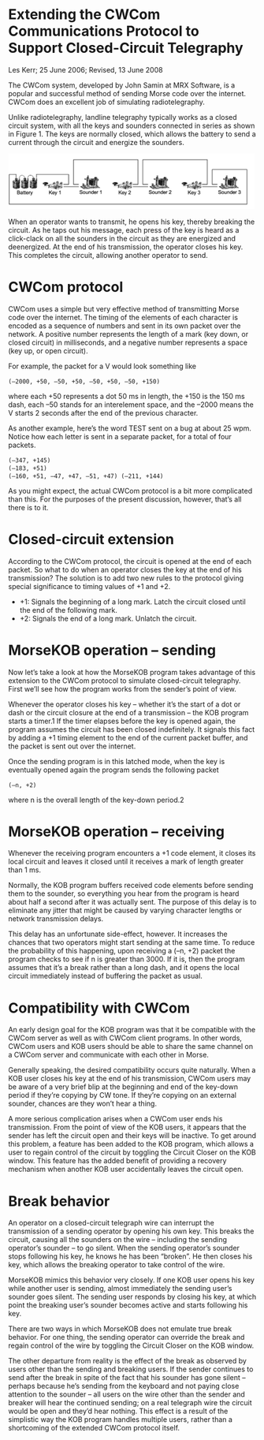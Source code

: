 # Extending the CWCom Communications Protocol to Support Closed-Circuit Telegraphy
Les Kerr; 25 June 2006; Revised, 13 June 2008

The CWCom system, developed by John Samin at MRX Software, is a popular and successful method of sending Morse code over the internet. CWCom does an excellent job of simulating radiotelegraphy.

Unlike radiotelegraphy, landline telegraphy typically works as a closed circuit system, with all the keys and sounders connected in series as shown in Figure 1. The keys are normally closed, which allows the battery to send a current through the circuit and energize the sounders.

<img src="./closed-circuit-telegraph.png" alt="Prototype" width="500"/>

When an operator wants to transmit, he opens his key, thereby breaking the circuit. As he taps out his message, each press of the key is heard as a click-clack on all the sounders in the circuit as they are energized and deenergized. At the end of his transmission, the operator closes his key. This completes the circuit, allowing another operator to send.

# CWCom protocol
CWCom uses a simple but very effective method of transmitting Morse code over the internet. The timing of the elements of each character is encoded as a sequence of numbers and sent in its own packet over the network. A positive number represents the length of a mark (key down, or closed circuit) in milliseconds, and a negative number represents a space (key up, or open circuit).

For example, the packet for a V would look something like 

    (–2000, +50, –50, +50, –50, +50, –50, +150)

where each +50 represents a dot 50 ms in length, the +150 is the 150 ms dash, each –50 stands for an interelement space, and the –2000 means the V starts 2 seconds after the end of the previous character.

As another example, here’s the word TEST sent on a bug at about 25 wpm. Notice how each letter is sent in a separate packet, for a total of four packets.

    (–347, +145)
    (–183, +51)
    (–160, +51, –47, +47, –51, +47) (–211, +144)

As you might expect, the actual CWCom protocol is a bit more complicated than this. For the purposes of the present discussion, however, that’s all there is to it.

# Closed-circuit extension
According to the CWCom protocol, the circuit is opened at the end of each packet. So what to do when an operator closes the key at the end of his transmission? The solution is to add two new rules to the protocol giving special significance to timing values of +1 and +2.
- +1: Signals the beginning of a long mark. Latch the circuit closed until the end of the following mark.
- +2: Signals the end of a long mark. Unlatch the circuit.

# MorseKOB operation – sending
Now let’s take a look at how the MorseKOB program takes advantage of this extension to the CWCom protocol to simulate closed-circuit telegraphy. First we’ll see how the program works from the sender’s point of view.

Whenever the operator closes his key – whether it’s the start of a dot or dash or the circuit closure at the end of a transmission – the KOB program starts a timer.1 If the timer elapses before the key is opened again, the program assumes the circuit has been closed indefinitely. It signals this fact by adding a +1 timing element to the end of the current packet buffer, and the packet is sent out over the internet.

Once the sending program is in this latched mode, when the key is eventually opened again the program sends the following packet

    (–n, +2)

where n is the overall length of the key-down period.2

# MorseKOB operation – receiving
Whenever the receiving program encounters a +1 code element, it closes its local circuit and leaves it closed until it receives a mark of length greater than 1 ms.

Normally, the KOB program buffers received code elements before sending them to the sounder, so everything you hear from the program is heard about half a second after it was actually sent. The purpose of this delay is to eliminate any jitter that might be caused by varying character lengths or network transmission delays.

This delay has an unfortunate side-effect, however. It increases the chances that two operators might start sending at the same time. To reduce the probability of this happening, upon receiving a (–n, +2) packet the program checks to see if n is greater than 3000. If it is, then the program assumes that it’s a break rather than a long dash, and it opens the local circuit immediately instead of buffering the packet as usual.

# Compatibility with CWCom
An early design goal for the KOB program was that it be compatible with the CWCom server as well as with CWCom client programs. In other words, CWCom users and KOB users should be able to share the same channel on a CWCom server and communicate with each other in Morse.

Generally speaking, the desired compatibility occurs quite naturally. When a KOB user closes his key at the end of his transmission, CWCom users may be aware of a very brief blip at the beginning and end of the key-down period if they’re copying by CW tone. If they’re copying on an external sounder, chances are they won’t hear a thing.

A more serious complication arises when a CWCom user ends his transmission. From the point of view of the KOB users, it appears that the sender has left the circuit open and their keys will be inactive. To get around this problem, a feature has been added to the KOB program, which allows a user to regain control of the circuit by toggling the Circuit Closer on the KOB window. This feature has the added benefit of providing a recovery mechanism when another KOB user accidentally leaves the circuit open.

# Break behavior
An operator on a closed-circuit telegraph wire can interrupt the transmission of a sending operator by opening his own key. This breaks the circuit, causing all the sounders on the wire – including the sending operator’s sounder – to go silent. When the sending operator’s sounder stops following his key, he knows he has been “broken”. He then closes his key, which allows the breaking operator to take control of the wire.

MorseKOB mimics this behavior very closely. If one KOB user opens his key while another user is sending, almost immediately the sending user’s sounder goes silent. The sending user responds by closing his key, at which point the breaking user’s sounder becomes active and starts following his key.

There are two ways in which MorseKOB does not emulate true break behavior. For one thing, the sending operator can override the break and regain control of the wire by toggling the Circuit Closer on the KOB window.

The other departure from reality is the effect of the break as observed by users other than the sending and breaking users. If the sender continues to send after the break in spite of the fact that his sounder has gone silent – perhaps because he’s sending from the keyboard and not paying close attention to the sounder – all users on the wire other than the sender and breaker will hear the continued sending; on a real telegraph wire the circuit would be open and they’d hear nothing. This effect is a result of the simplistic way the KOB program handles multiple users, rather than a shortcoming of the extended CWCom protocol itself.